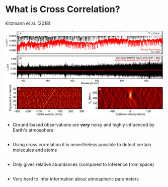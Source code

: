 # What is Cross Correlation?

Kitzmann et al. (2018)

<div class="grid grid-cols-2 justify-center justify-items-center items-center">
<div>  
<a href="https://arxiv.org/pdf/1804.07137" target="_blank">
  <img src="/images/cc_harps_n.png" class="max-h-90 shadow-xl hover:shadow-2xl ease-in-out duration-400" />
</a>
</div>
<div class="ml-5 list">

* Ground-based observations are ***very*** noisy and highly influenced by Earth's atmosphere
* Using cross correlation it is nevertheless possible to detect certain molecules and atoms
* Only gives relative abundances (compared to inference from space)
* Very hard to infer information about atmospheric parameters

</div>
</div>

<style>
  a {
    border-style: none !important;
  }

  a:hover {
    border-style: none !important;
  }

  .list li{
    margin-bottom: 1.8rem !important;
  }
</style>

<!--
*Monte Carlo methods allow one to consider more general functional forms for the priors and have been implemented in various flavors*
-->
